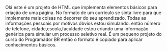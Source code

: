 Olá este é um projeto de HTML que implementa elementos básicos para criação de uma página.
No formato de um curriculo se sinta livre para que implemente mais coisas no decorrer do seu aprendizado.
Todas as informações pessoais por motivos óbvios estou simulando. então número de telefone, cidade,escola,faculdade estou criando uma informação genérica para simular um processo seletivo real.
É um pequeno projeto do curso do Programador BR então o formato é copiado para aplicar conhecimentos básicos.
